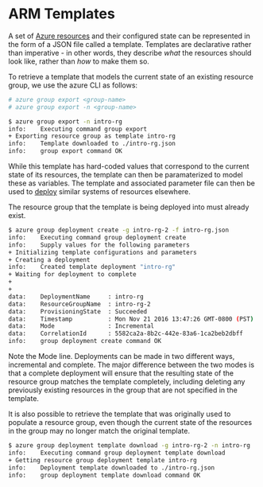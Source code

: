 ARM Templates
=============
A set of [Azure resources](resources.md) and their configured state can be
represented in the form of a JSON file called a template.  Templates are
declarative rather than imperative - in other words, they describe *what*
the resources should look like, rather than *how* to make them so.

To retrieve a template that models the current state of an existing resource
group, we use the azure CLI as follows:

```bash
# azure group export <group-name>
# azure group export -n <group-name>

$ azure group export -n intro-rg
info:    Executing command group export
+ Exporting resource group as template intro-rg                                
info:    Template downloaded to ./intro-rg.json
info:    group export command OK 
```

While this template has hard-coded values that correspond to the current
state of its resources, the template can then be paramaterized to model
these as variables.  The template and associated parameter file can then
be used to [deploy](https://docs.microsoft.com/en-us/azure/azure-resource-manager/resource-group-template-deploy-cli) similar systems of resources elsewhere.

The resource group that the template is being deployed into must already
exist.

```bash
$ azure group deployment create -g intro-rg-2 -f intro-rg.json
info:    Executing command group deployment create
info:    Supply values for the following parameters
+ Initializing template configurations and parameters                          
+ Creating a deployment                                                        
info:    Created template deployment "intro-rg"
+ Waiting for deployment to complete                                           
+                                                                              
+                                                                              
data:    DeploymentName     : intro-rg
data:    ResourceGroupName  : intro-rg-2
data:    ProvisioningState  : Succeeded
data:    Timestamp          : Mon Nov 21 2016 13:47:26 GMT-0800 (PST)
data:    Mode               : Incremental
data:    CorrelationId      : 5582ca2a-8b2c-442e-83a6-1ca2beb2dbff
info:    group deployment create command OK
```

Note the Mode line.  Deployments can be made in two different ways, incremental
and complete.  The major difference between the two modes is that a complete
deployment will ensure that the resulting state of the resource group matches
the template completely, including deleting any previously existing resources
in the group that are not specified in the template.

It is also possible to retrieve the template that was originally used to
populate a resource group, even though the current state of the resources
in the group may no longer match the original template.

```bash
$ azure group deployment template download -g intro-rg-2 -n intro-rg
info:    Executing command group deployment template download
+ Getting resource group deployment template intro-rg               
info:    Deployment template downloaded to ./intro-rg.json
info:    group deployment template download command OK
```

